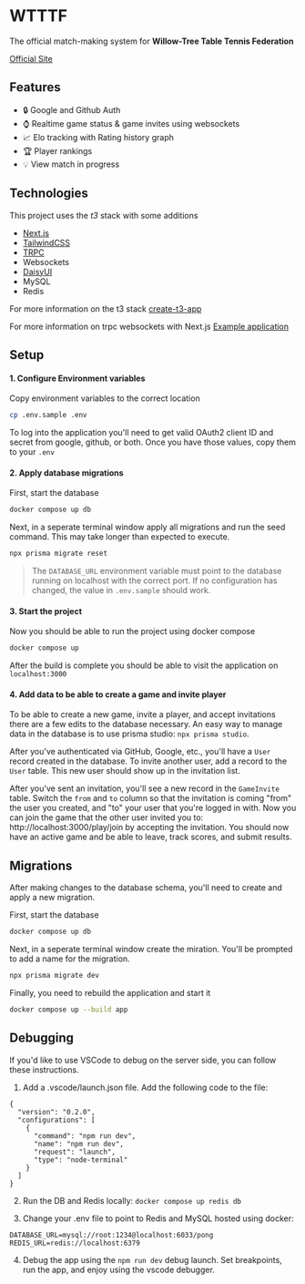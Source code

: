 # WTTTF

The official match-making system for **Willow-Tree Table Tennis Federation**

[Official Site](#https://pong.kylemerfy.com)

## Features

- :lock: Google and Github Auth
- :watch: Realtime game status & game invites using websockets
- :chart_with_upwards_trend: Elo tracking with Rating history graph
- :trophy: Player rankings
- :bulb: View match in progress

## Technologies

This project uses the _t3_ stack with some additions

- [Next.js](#https://nextjs.org/)
- [TailwindCSS](#https://tailwindcss.com/)
- [TRPC](#https://trpc.io/)
- Websockets
- [DaisyUI](#https://daisyui.com/)
- MySQL
- Redis

For more information on the t3 stack [create-t3-app](#https://github.com/t3-oss/create-t3-app)

For more information on trpc websockets with Next.js [Example application](#https://github.com/trpc/examples-next-prisma-starter-websockets)

## Setup

#### 1. Configure Environment variables

Copy environment variables to the correct location

```bash
cp .env.sample .env
```

To log into the application you'll need to get valid OAuth2 client ID and secret from google, github, or both. Once you have those values, copy them to your `.env`

#### 2. Apply database migrations

First, start the database

```bash
docker compose up db
```

Next, in a seperate terminal window apply all migrations and run the seed command. This may take longer than expected to execute.

```bash
npx prisma migrate reset
```

> The `DATABASE_URL` environment variable must point to the database running on localhost with the correct port. If no configuration has changed, the value in `.env.sample` should work.

#### 3. Start the project

Now you should be able to run the project using docker compose

```bash
docker compose up
```

After the build is complete you should be able to visit the application on `localhost:3000`

#### 4. Add data to be able to create a game and invite player

To be able to create a new game, invite a player, and accept invitations there are a few edits to the database necessary. An easy way to manage data in the database is to use prisma studio: `npx prisma studio`.

After you've authenticated via GitHub, Google, etc., you'll have a `User` record created in the database. To invite another user, add a record to the `User` table. This new user should show up in the invitation list.

After you've sent an invitation, you'll see a new record in the `GameInvite` table. Switch the `from` and `to` column so that the invitation is coming "from" the user you created, and "to" your user that you're logged in with. Now you can join the game that the other user invited you to: http://localhost:3000/play/join by accepting the invitation. You should now have an active game and be able to leave, track scores, and submit results.

## Migrations

After making changes to the database schema, you'll need to create and apply a new migration.

First, start the database

```bash
docker compose up db
```

Next, in a seperate terminal window create the miration. You'll be prompted to add a name for the migration.

```bash
npx prisma migrate dev
```

Finally, you need to rebuild the application and start it

```bash
docker compose up --build app
```

## Debugging

If you'd like to use VSCode to debug on the server side, you can follow these instructions.

1. Add a .vscode/launch.json file. Add the following code to the file:

```
{
  "version": "0.2.0",
  "configurations": [
    {
      "command": "npm run dev",
      "name": "npm run dev",
      "request": "launch",
      "type": "node-terminal"
    }
  ]
}
```

2. Run the DB and Redis locally: `docker compose up redis db`

3. Change your .env file to point to Redis and MySQL hosted using docker:

```
DATABASE_URL=mysql://root:1234@localhost:6033/pong
REDIS_URL=redis://localhost:6379
```

4. Debug the app using the `npm run dev` debug launch. Set breakpoints, run the app, and enjoy using the vscode debugger.
